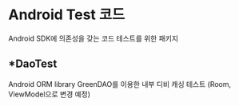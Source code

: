 # Android Test 코드

Android SDK에 의존성을 갖는 코드 테스트를 위한 패키지

## *DaoTest

Android ORM library GreenDAO를 이용한 내부 디비 캐싱 테스트 (Room, ViewModel으로 변경 예정)
